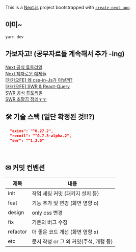 This is a [Next.js](https://nextjs.org/) project bootstrapped with [`create-next-app`](https://github.com/vercel/next.js/tree/canary/packages/create-next-app).

## 야미~
```
yarn dev
```

## 가보자고! (공부자료들 계속해서 추가 -ing)
[Next 공식 튜토리얼](https://nextjs.org/learn/foundations/about-nextjs/what-is-nextjs)  
[Next 혜자로운 예제들](https://github.com/vercel/next.js/tree/canary/examples)  
[[카카오FE] 왜 css-in-Js가 아닐까?](https://fe-developers.kakaoent.com/2022/220210-css-in-kakaowebtoon/)  
[[카카오FE] SWR & React-Query](https://fe-developers.kakaoent.com/2022/220224-data-fetching-libs/)  
[SWR 공식 튜토리얼](https://swr.vercel.app/ko/docs/getting-started)  
[SWR 초깔끔 정리ㅜㅜ](https://min9nim.vercel.app/2020-10-05-swr-intro2/)

## 🛠 기술 스택 (일단 확정된 것!!?)

```json
  "axios": "^0.27.2",
  "recoil": "^0.7.3-alpha.2",
  "swr": "^1.3.0"
```

<br />

## ✉ 커밋 컨벤션

| 제목      | 내용                             |
| -------- | ------------------------------- |
| init     | 작업 세팅 커밋 (패키지 설치 등)       |
| feat     | 기능 추가 및 변경 (화면 영향 o)       |
| design   | only css 변경                    |
| fix      | 기존의 버그 수정                    |
| refactor | 더 좋은 코드 개선 (화면 영향 x)       |
| etc      | 문서 작성 or 그 외 커밋(주석, 개행 등) |
